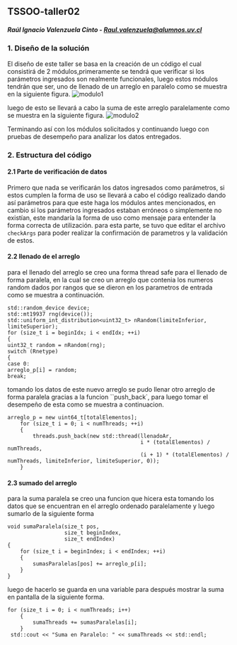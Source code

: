 ## TSSOO-taller02

##### Raúl  Ignacio Valenzuela Cinto - Raul.valenzuela@alumnos.uv.cl

###  1. Diseño de la solución  
El diseño de este taller se basa en la creación de un código el cual consistirá de 2 módulos,primeramente se tendrá que verificar si los parámetros ingresados son realmente funcionales, luego estos módulos tendrán que ser, uno de llenado de un arreglo en paralelo como se muestra en la siguiente figura.
 ![modulo1](http://imgfz.com/i/0L8PgWO.png)
 
 luego de esto se llevará a cabo la suma de este arreglo paralelamente como se muestra en la siguiente figura.
![modulo2](http://imgfz.com/i/PdfDlY7.png)

Terminando así con los módulos solicitados y continuando luego con pruebas de desempeño para analizar los datos entregados.
###   2. Estructura del código 
#### 2.1 Parte de verificación de datos  
Primero que nada se verificarán los datos ingresados como parámetros, si estos cumplen la forma de uso se llevará a cabo el código realizado dando así parámetros para que este haga los módulos antes mencionados, en cambio si los parámetros ingresados estaban erróneos o simplemente no existían, este mandaría la forma de uso como mensaje para entender la forma correcta de utilización. 
para esta parte, se tuvo que editar el archivo `checkArgs` para poder realizar la confirmación de parametros y la validación de estos. 
#### 2.2 llenado de el arreglo
para el llenado del arreglo se creo una forma thread safe para el llenado de forma paralela, en la cual se creo un arreglo que contenia los numeros random dados por rangos que se dieron en los parametros de entrada como se muestra a continuación. 
```
std::random_device device;
std::mt19937 rng(device());
std::uniform_int_distribution<uint32_t> nRandom(limiteInferior, limiteSuperior);
for (size_t i = beginIdx; i < endIdx; ++i)
{
uint32_t random = nRandom(rng);
switch (Rnetype)
{
case 0:
arreglo_p[i] = random;
break;
```
tomando los datos de este nuevo arreglo se pudo llenar otro arreglo de forma paralela gracias a la funcion ``push_back`, para luego tomar el desempeño de esta como se muestra a continuacion.
```
arreglo_p = new uint64_t[totalElementos];
	for (size_t i = 0; i < numThreads; ++i)
	{
		threads.push_back(new std::thread(llenadoAr,
										  i * (totalElementos) / numThreads,
										  (i + 1) * (totalElementos) / numThreads, limiteInferior, limiteSuperior, 0));
	}
```
#### 2.3 sumado del arreglo 
para la suma paralela se creo una funcion que hicera esta tomando los datos que se encuentran en el arreglo ordenado paralelamente y luego sumarlo de la siguiente forma  
```
void sumaParalela(size_t pos,
				  size_t beginIndex,
				  size_t endIndex)
{
	for (size_t i = beginIndex; i < endIndex; ++i)
	{
		sumasParalelas[pos] += arreglo_p[i];
	}
}
```
luego de hacerlo se guarda en una variable para después mostrar la suma en pantalla de la siguiente forma.
```
for (size_t i = 0; i < numThreads; i++)
	{
		sumaThreads += sumasParalelas[i];
	}
 std::cout << "Suma en Paralelo: " << sumaThreads << std::endl;
```
